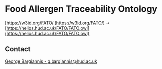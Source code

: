 # Food Allergen Traceability Ontology
[https://w3id.org/FATO/](https://w3id.org/FATO/) -> [https://helios.hud.ac.uk/FATO/FATO.owl](https://helios.hud.ac.uk/FATO/FATO.owl)



## Contact
[George Bargiannis - g.bargiannis@hud.ac.uk](mailto:g.bargiannis@hud.ac.uk)
